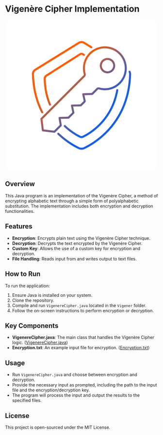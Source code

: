 # Vigenère Cipher Implementation

![Alt text](/images/Key.png)

## Overview
This Java program is an implementation of the Vigenère Cipher, a method of encrypting alphabetic text through a simple form of polyalphabetic substitution. The implementation includes both encryption and decryption functionalities.

## Features
- **Encryption**: Encrypts plain text using the Vigenère Cipher technique.
- **Decryption**: Decrypts the text encrypted by the Vigenère Cipher.
- **Custom Key**: Allows the use of a custom key for encryption and decryption.
- **File Handling**: Reads input from and writes output to text files.

## How to Run
To run the application:
1. Ensure Java is installed on your system.
2. Clone the repository.
3. Compile and run `VigenereCipher.java` located in the `Vigener` folder.
4. Follow the on-screen instructions to perform encryption or decryption.

## Key Components
- **VigenereCipher.java**: The main class that handles the Vigenère Cipher logic. ([VigenereCipher.java](https://github.com/AbdullahAlzeid/Vigener-Cipher/blob/main/Vigener/VigenereCipher.java))
- **Encryption.txt**: An example input file for encryption. ([Encryption.txt](https://github.com/AbdullahAlzeid/Vigener-Cipher/blob/main/Vigener/Encryption.txt))

## Usage
- Run `VigenereCipher.java` and choose between encryption and decryption.
- Provide the necessary input as prompted, including the path to the input file and the encryption/decryption key.
- The program will process the input and output the results to the specified files.

## License
This project is open-sourced under the MIT License.

